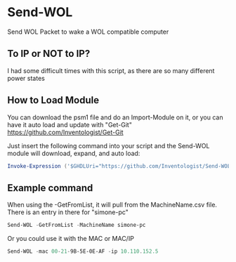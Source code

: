 # Send-WOL
 Send WOL Packet to wake a WOL compatible computer
 
 ## To IP or NOT to IP?
 I had some difficult times with this script, as there are so many different power states 
 
 ## How to Load Module
 You can download the psm1 file and do an Import-Module on it, or you can have it auto load and update with "Get-Git" https://github.com/Inventologist/Get-Git
 
 Just insert the following command into your script and the Send-WOL module will download, expand, and auto load:</br>
 ```powershell
 Invoke-Expression ('$GHDLUri="https://github.com/Inventologist/Send-WOL/archive/master.zip";$GHUser="Inventologist";$GHRepo="Send-WOL";$ForceRefresh="Yes"' + (new-object net.webclient).DownloadString('https://raw.githubusercontent.com/Inventologist/Get-Git/master/Get-Git.ps1'))
 ```
 
 ## Example command
 When using the -GetFromList, it will pull from the MachineName.csv file.  There is an entry in there for "simone-pc"</br>
  ```powershell
 Send-WOL -GetFromList -MachineName simone-pc
 ```
Or you could use it with the MAC or MAC/IP
  ```powershell
 Send-WOL -mac 00-21-9B-5E-0E-AF -ip 10.110.152.5
 ```
